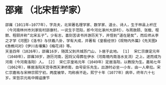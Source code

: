 # 邵雍 （北宋哲学家）

    邵雍（1011年—1077年），字尧夫，北宋著名理学家、数学家、道士、诗人，生于林县上杆庄（今河南林州市刘家街村邵康村，一说生于范阳，即今河北涿州大邵村），与周敦颐、张载、程颢、程颐并称“北宋五子”。少有志，喜刻苦读书并游历天下，并悟到“道在是矣”，而后师从李之才学《河图》《洛书》与伏羲八卦，学有大成，并著有《皇极经世》《观物内外篇》《先天图》《渔樵问对》《伊川击壤集》《梅花诗》等。
    天圣四年（1026年），邵雍16岁，随其父到共城苏门山，卜居于此地。 [1]  宋仁宗康定元年（1040年），邵雍30岁，游历河南，因将父母葬在伊水（河南境内南洛水支流）之上，遂而成为河南（今河南洛阳）人。 [2]  宋仁宗皇祐元年（1049年）定居洛阳，以教授为生。嘉祐七年（1062年），移居洛阳天宫寺西天津桥南，自号安乐先生。出游时必坐一小车，由一人牵拉。宋仁宗嘉祐与宋神宗熙宁初，两度被举，均称疾不赴。熙宁十年（1077年）病卒，终年六十七岁。宋哲宗元祐中赐谥康节